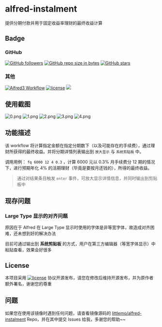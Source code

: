 # alfred-instalment

提供分期付款并用于固定收益率理财的最终收益计算

## Badge

### GitHub

[![GitHub followers](https://img.shields.io/github/followers/littlemo.svg?label=github%20follow)](https://github.com/littlemo)
[![GitHub repo size in bytes](https://img.shields.io/github/repo-size/littlemo/alfred-instalment.svg)](https://github.com/littlemo/alfred-instalment)
[![GitHub stars](https://img.shields.io/github/stars/littlemo/alfred-instalment.svg?label=github%20stars)](https://github.com/littlemo/alfred-instalment)

### 其他

[![Alfred3 Workflow](https://img.shields.io/badge/alfred3-workflow-brightgreen.svg)](https://www.alfredapp.com)
[![license](https://img.shields.io/github/license/littlemo/alfred-instalment.svg)](https://github.com/littlemo/alfred-instalment)
[![](https://img.shields.io/badge/bitcoin-donate-green.svg)](https://keybase.io/littlemo)

## 使用截图

![0.png](https://github.com/littlemo/alfred-instalment/blob/master/screenshot/0.png)
![1.png](https://github.com/littlemo/alfred-instalment/blob/master/screenshot/1.png)
![2.png](https://github.com/littlemo/alfred-instalment/blob/master/screenshot/2.png)
![3.png](https://github.com/littlemo/alfred-instalment/blob/master/screenshot/3.png)
![4.png](https://github.com/littlemo/alfred-instalment/blob/master/screenshot/4.png)

## 功能描述

该 workflow 将计算指定金额在指定分期数下（以及可能存在的手续费），通过理财所获得的最终收益。并将分期详情列表输出到 `放大显示` 与 `系统剪贴板` 中。

调用用例： `fq 6000 12 4 0.3` ，计算 6000 元以 0.3% 月手续费分 12 期的情况下，进行预期年化 4% 的活期理财（毕竟是要按月还钱的），所得的最终收益。

> 通过对结果条目触发 `enter` 事件，可放大显示详情信息，并同时输出到剪贴板中

## 现存问题

### Large Type 显示的对齐问题
原因在于 Alfred 在 Large Type 显示时使用的字体是非等宽字体，故造成对齐困难，还未想到好的解决办法

目前可通过输出到 __系统剪贴板__ 的方式，用户在第三方编辑器（等宽字体显示）中粘贴查看，效果会好很多

## License

本项目采用 [![license](https://img.shields.io/github/license/littlemo/alfred-instalment.svg)](https://github.com/littlemo/alfred-instalment) 协议开源发布，请您在修改后维持开源发布，并为原作者额外署名，谢谢您的尊重

## 问题

如果您在使用该镜像时遇到任何问题，请查看镜像源码的 [littlemo/alfred-instalment](https://github.com/littlemo/alfred-instalment) Repo，并在其中提交 Issues 给我，多谢您的帮助~~
